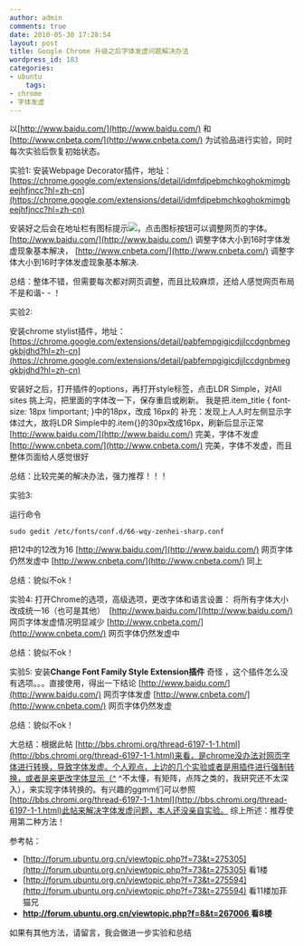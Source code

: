 ```yaml
---
author: admin
comments: true
date: 2010-05-30 17:28:54
layout: post
title: Google Chrome 升级之后字体发虚问题解决办法
wordpress_id: 183
categories:
- ubuntu
    tags:
- chrome
- 字体发虚
---
```


以[http://www.baidu.com/](http://www.baidu.com/) 和[http://www.cnbeta.com/](http://www.cnbeta.com/) 为试验品进行实验，同时每次实验后恢复初始状态。

实验1: 安装Webpage Decorator插件，地址：[https://chrome.google.com/extensions/detail/idmfdjpebmchkoghokmjmgbeejhfjncc?hl=zh-cn](https://chrome.google.com/extensions/detail/idmfdjpebmchkoghokmjmgbeejhfjncc?hl=zh-cn) 

安装好之后会在地址栏有图标提示[![](http://www.freetstar.com/wp-content/uploads/2010/05/Screenshot-1.png)](http://www.freetstar.com/wp-content/uploads/2010/05/Screenshot-1.png)，点击图标按钮可以调整网页的字体。 [http://www.baidu.com/](http://www.baidu.com/) 调整字体大小到16时字体发虚现象基本解决， [http://www.cnbeta.com/](http://www.cnbeta.com/) 调整字体大小到16时字体发虚现象基本解决.

总结：整体不错，但需要每次都对网页调整，而且比较麻烦，还给人感觉网页布局不是和谐- - ！

实验2:

安装chrome stylist插件，地址： [https://chrome.google.com/extensions/detail/pabfempgigicdjjlccdgnbmeggkbjdhd?hl=zh-cn](https://chrome.google.com/extensions/detail/pabfempgigicdjjlccdgnbmeggkbjdhd?hl=zh-cn) 

安装好之后，打开插件的options，再打开style标签，点击LDR Simple，对All sites 挑上沟，把里面的字体改一下，保存重启或刷新。 我是把.item_title { font-size: 18px !important; }中的18px，改成 16px的 补充：发现上人人时左侧显示字体过大，故将LDR Simple中的.item{}的30px改成16px，刷新后显示正常 [http://www.baidu.com/](http://www.baidu.com/) 完美，字体不发虚 [http://www.cnbeta.com/](http://www.cnbeta.com/) 完美，字体不发虚，而且整体页面给人感觉很好

总结：比较完美的解决办法，强力推荐！！！

实验3: 

运行命令

    sudo gedit /etc/fonts/conf.d/66-wqy-zenhei-sharp.conf

把<test compare="more_eq" name="pixelsize"><double>12</double></test>中的12改为16 [http://www.baidu.com/](http://www.baidu.com/) 网页字体仍然发虚中 [http://www.cnbeta.com/](http://www.cnbeta.com/) 同上

总结：貌似不ok！

实验4: 打开Chrome的选项，高级选项，更改字体和语言设置： 将所有字体大小改成统一16（也可是其他） ﻿﻿ [http://www.baidu.com/](http://www.baidu.com/) 网页字体发虚情况明显减少 [http://www.cnbeta.com/](http://www.cnbeta.com/) 网页字体仍然发虚中 

总结：貌似不ok！

实验5: 安装**Change Font Family Style Extension插件** 奇怪 ，这个插件怎么没有选项。。。直接使用，得出一下结论 [http://www.baidu.com/](http://www.baidu.com/) 网页字体发虚 [http://www.cnbeta.com/](http://www.cnbeta.com/) 网页字体仍然发虚 

总结：貌似不ok！

大总结：根据此帖 [http://bbs.chromi.org/thread-6197-1-1.html](http://bbs.chromi.org/thread-6197-1-1.html)来看，是chrome没办法对网页字体进行转换，导致字体发虚。个人观点，上边的几个实验或者是用插件进行强制转换，或者是来更改字体显示（^ ^不太懂，有矩阵，点阵之类的，我研究还不太深入），来实现字体转换的。有兴趣的ggmm们可以参照[http://bbs.chromi.org/thread-6197-1-1.html](http://bbs.chromi.org/thread-6197-1-1.html)此帖来解决字体发虚问题，本人还没亲自实验。 综上所述：推荐使用第二种方法！

参考帖：

* [http://forum.ubuntu.org.cn/viewtopic.php?f=73&t=275305](http://forum.ubuntu.org.cn/viewtopic.php?f=73&t=275305) 看1楼
* [http://forum.ubuntu.org.cn/viewtopic.php?f=73&t=275594](http://forum.ubuntu.org.cn/viewtopic.php?f=73&t=275594) 看11楼加菲猫兄
* **[http://forum.ubuntu.org.cn/viewtopic.php?f=8&t=267006 ](http://forum.ubuntu.org.cn/viewtopic.php?f=8&t=267006 ) 看8楼**

如果有其他方法，请留言，我会做进一步实验和总结

